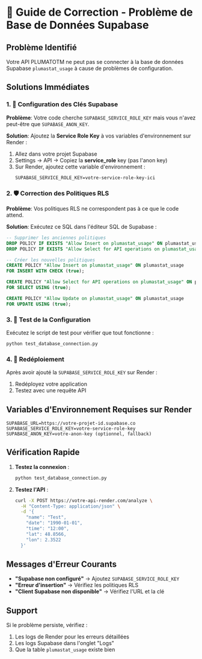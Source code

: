 # 🚨 Guide de Correction - Problème de Base de Données Supabase

## Problème Identifié
Votre API PLUMATOTM ne peut pas se connecter à la base de données Supabase `plumastat_usage` à cause de problèmes de configuration.

## Solutions Immédiates

### 1. 🔑 Configuration des Clés Supabase

**Problème**: Votre code cherche `SUPABASE_SERVICE_ROLE_KEY` mais vous n'avez peut-être que `SUPABASE_ANON_KEY`.

**Solution**: Ajoutez la **Service Role Key** à vos variables d'environnement sur Render :

1. Allez dans votre projet Supabase
2. Settings → API → Copiez la **service_role** key (pas l'anon key)
3. Sur Render, ajoutez cette variable d'environnement :
   ```
   SUPABASE_SERVICE_ROLE_KEY=votre-service-role-key-ici
   ```

### 2. 🛡️ Correction des Politiques RLS

**Problème**: Vos politiques RLS ne correspondent pas à ce que le code attend.

**Solution**: Exécutez ce SQL dans l'éditeur SQL de Supabase :

```sql
-- Supprimer les anciennes politiques
DROP POLICY IF EXISTS "Allow Insert on plumastat_usage" ON plumastat_usage;
DROP POLICY IF EXISTS "Allow Select for API operations on plumastat_usage" ON plumastat_usage;

-- Créer les nouvelles politiques
CREATE POLICY "Allow Insert on plumastat_usage" ON plumastat_usage
FOR INSERT WITH CHECK (true);

CREATE POLICY "Allow Select for API operations on plumastat_usage" ON plumastat_usage
FOR SELECT USING (true);

CREATE POLICY "Allow Update on plumastat_usage" ON plumastat_usage
FOR UPDATE USING (true);
```

### 3. 🧪 Test de la Configuration

Exécutez le script de test pour vérifier que tout fonctionne :

```bash
python test_database_connection.py
```

### 4. 🔄 Redéploiement

Après avoir ajouté la `SUPABASE_SERVICE_ROLE_KEY` sur Render :

1. Redéployez votre application
2. Testez avec une requête API

## Variables d'Environnement Requises sur Render

```
SUPABASE_URL=https://votre-projet-id.supabase.co
SUPABASE_SERVICE_ROLE_KEY=votre-service-role-key
SUPABASE_ANON_KEY=votre-anon-key (optionnel, fallback)
```

## Vérification Rapide

1. **Testez la connexion** :
   ```bash
   python test_database_connection.py
   ```

2. **Testez l'API** :
   ```bash
   curl -X POST https://votre-api-render.com/analyze \
     -H "Content-Type: application/json" \
     -d '{
       "name": "Test",
       "date": "1990-01-01",
       "time": "12:00",
       "lat": 48.8566,
       "lon": 2.3522
     }'
   ```

## Messages d'Erreur Courants

- **"Supabase non configuré"** → Ajoutez `SUPABASE_SERVICE_ROLE_KEY`
- **"Erreur d'insertion"** → Vérifiez les politiques RLS
- **"Client Supabase non disponible"** → Vérifiez l'URL et la clé

## Support

Si le problème persiste, vérifiez :
1. Les logs de Render pour les erreurs détaillées
2. Les logs Supabase dans l'onglet "Logs"
3. Que la table `plumastat_usage` existe bien
